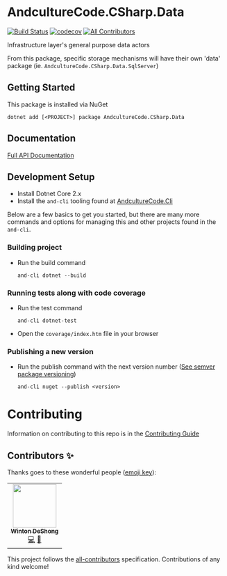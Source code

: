# AndcultureCode.CSharp.Data 
[![Build Status](https://travis-ci.org/AndcultureCode/AndcultureCode.CSharp.Data.svg?branch=master)](https://travis-ci.org/AndcultureCode/AndcultureCode.CSharp.Data) [![codecov](https://codecov.io/gh/AndcultureCode/AndcultureCode.CSharp.Data/branch/master/graph/badge.svg)](https://codecov.io/gh/AndcultureCode/AndcultureCode.CSharp.Data)<!-- ALL-CONTRIBUTORS-BADGE:START - Do not remove or modify this section -->
[![All Contributors](https://img.shields.io/badge/all_contributors-1-orange.svg?style=flat-square)](#contributors-)
<!-- ALL-CONTRIBUTORS-BADGE:END -->
Infrastructure layer's general purpose data actors

From this package, specific storage mechanisms will have their own 'data' package (ie. `AndcultureCode.CSharp.Data.SqlServer`)

## Getting Started
This package is installed via NuGet
```
dotnet add [<PROJECT>] package AndcultureCode.CSharp.Data
```

## Documentation

[Full API Documentation](src/AndcultureCode.CSharp.Data/AndcultureCode.CSharp.Data.md)


## Development Setup

* Install Dotnet Core 2.x
* Install the `and-cli` tooling found at [AndcultureCode.Cli](https://github.com/AndcultureCode/AndcultureCode.Cli)

Below are a few basics to get you started, but there are many more commands and options for managing this and other projects found in the `and-cli`.

### Building project
* Run the build command
    ```
    and-cli dotnet --build
    ```

### Running tests along with code coverage
* Run the test command
    ```
    and-cli dotnet-test
    ```
* Open the `coverage/index.htm` file in your browser

### Publishing a new version
* Run the publish command with the next version number ([See semver package versioning](https://docs.microsoft.com/en-us/nuget/concepts/package-versioning))
    ```
    and-cli nuget --publish <version>
    ```

Contributing
======

Information on contributing to this repo is in the [Contributing Guide](CONTRIBUTING.md)

## Contributors ✨

Thanks goes to these wonderful people ([emoji key](https://allcontributors.org/docs/en/emoji-key)):

<!-- ALL-CONTRIBUTORS-LIST:START - Do not remove or modify this section -->
<!-- prettier-ignore-start -->
<!-- markdownlint-disable -->
<table>
  <tr>
    <td align="center"><a href="http://www.winton.me/"><img src="https://avatars.githubusercontent.com/u/48424?v=4?s=100" width="100px;" alt=""/><br /><sub><b>Winton DeShong</b></sub></a><br /><a href="https://github.com/AndcultureCode/AndcultureCode.CSharp.Data/commits?author=wintondeshong" title="Code">💻</a> <a href="#maintenance-wintondeshong" title="Maintenance">🚧</a></td>
  </tr>
</table>

<!-- markdownlint-restore -->
<!-- prettier-ignore-end -->

<!-- ALL-CONTRIBUTORS-LIST:END -->

This project follows the [all-contributors](https://github.com/all-contributors/all-contributors) specification. Contributions of any kind welcome!
